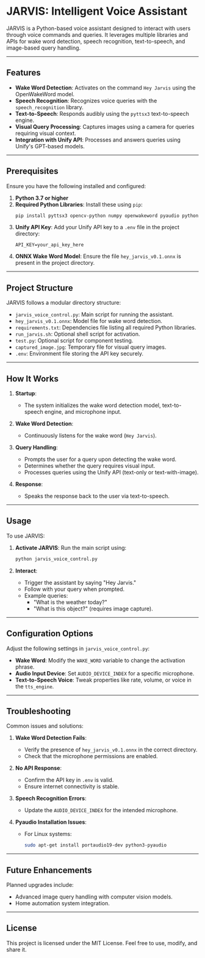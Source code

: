 # JARVIS: Intelligent Voice Assistant

JARVIS is a Python-based voice assistant designed to interact with users through voice commands and queries. It leverages multiple libraries and APIs for wake word detection, speech recognition, text-to-speech, and image-based query handling.

---

## Features

- **Wake Word Detection**: Activates on the command `Hey Jarvis` using the OpenWakeWord model.
- **Speech Recognition**: Recognizes voice queries with the `speech_recognition` library.
- **Text-to-Speech**: Responds audibly using the `pyttsx3` text-to-speech engine.
- **Visual Query Processing**: Captures images using a camera for queries requiring visual context.
- **Integration with Unify API**: Processes and answers queries using Unify's GPT-based models.

---

## Prerequisites

Ensure you have the following installed and configured:

1. **Python 3.7 or higher**
2. **Required Python Libraries**:
   Install these using `pip`:
   ```bash
   pip install pyttsx3 opencv-python numpy openwakeword pyaudio python-dotenv speechrecognition unify
   ```
3. **Unify API Key**:
   Add your Unify API key to a `.env` file in the project directory:
   ```env
   API_KEY=your_api_key_here
   ```
4. **ONNX Wake Word Model**:
   Ensure the file `hey_jarvis_v0.1.onnx` is present in the project directory.

---

## Project Structure

JARVIS follows a modular directory structure:

- `jarvis_voice_control.py`: Main script for running the assistant.
- `hey_jarvis_v0.1.onnx`: Model file for wake word detection.
- `requirements.txt`: Dependencies file listing all required Python libraries.
- `run_jarvis.sh`: Optional shell script for activation.
- `test.py`: Optional script for component testing.
- `captured_image.jpg`: Temporary file for visual query images.
- `.env`: Environment file storing the API key securely.

---

## How It Works

1. **Startup**:
   - The system initializes the wake word detection model, text-to-speech engine, and microphone input.

2. **Wake Word Detection**:
   - Continuously listens for the wake word (`Hey Jarvis`).

3. **Query Handling**:
   - Prompts the user for a query upon detecting the wake word.
   - Determines whether the query requires visual input.
   - Processes queries using the Unify API (text-only or text-with-image).

4. **Response**:
   - Speaks the response back to the user via text-to-speech.

---

## Usage

To use JARVIS:

1. **Activate JARVIS**:
   Run the main script using:
   ```bash
   python jarvis_voice_control.py
   ```

2. **Interact**:
   - Trigger the assistant by saying "Hey Jarvis."
   - Follow with your query when prompted.
   - Example queries:
     - "What is the weather today?"
     - "What is this object?" (requires image capture).

---

## Configuration Options

Adjust the following settings in `jarvis_voice_control.py`:

- **Wake Word**: Modify the `WAKE_WORD` variable to change the activation phrase.
- **Audio Input Device**: Set `AUDIO_DEVICE_INDEX` for a specific microphone.
- **Text-to-Speech Voice**: Tweak properties like rate, volume, or voice in the `tts_engine`.

---

## Troubleshooting

Common issues and solutions:

1. **Wake Word Detection Fails**:
   - Verify the presence of `hey_jarvis_v0.1.onnx` in the correct directory.
   - Check that the microphone permissions are enabled.

2. **No API Response**:
   - Confirm the API key in `.env` is valid.
   - Ensure internet connectivity is stable.

3. **Speech Recognition Errors**:
   - Update the `AUDIO_DEVICE_INDEX` for the intended microphone.

4. **Pyaudio Installation Issues**:
   - For Linux systems:
     ```bash
     sudo apt-get install portaudio19-dev python3-pyaudio
     ```

---

## Future Enhancements

Planned upgrades include:

- Advanced image query handling with computer vision models.
- Home automation system integration.

---

## License

This project is licensed under the MIT License. Feel free to use, modify, and share it.
